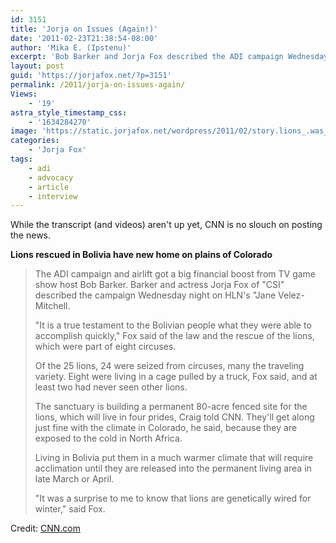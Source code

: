 ```yaml
---
id: 3151
title: 'Jorja on Issues (Again!)'
date: '2011-02-23T21:38:54-08:00'
author: 'Mika E. (Ipstenu)'
excerpt: 'Bob Barker and Jorja Fox described the ADI campaign Wednesday night on HLN''s "Issues with Jane Velez-Mitchell."'
layout: post
guid: 'https://jorjafox.net/?p=3151'
permalink: /2011/jorja-on-issues-again/
Views:
    - '19'
astra_style_timestamp_css:
    - '1634284270'
image: 'https://static.jorjafox.net/wordpress/2011/02/story.lions_.was_.jpg'
categories:
    - 'Jorja Fox'
tags:
    - adi
    - advocacy
    - article
    - interview
---
```


While the transcript (and videos) aren't up yet, CNN is no slouch on posting the news.

<strong>Lions rescued in Bolivia have new home on plains of Colorado</strong>

<blockquote>The ADI campaign and airlift got a big financial boost from TV game show host Bob Barker.
Barker and actress Jorja Fox of "CSI" described the campaign Wednesday night on HLN's "Jane Velez-Mitchell.

"It is a true testament to the Bolivian people what they were able to accomplish quickly," Fox said of the law and the rescue of the lions, which were part of eight circuses.

Of the 25 lions, 24 were seized from circuses, many the traveling variety. Eight were living in a cage pulled by a truck, Fox said, and at least two had never seen other lions.

The sanctuary is building a permanent 80-acre fenced site for the lions, which will live in four prides, Craig told CNN.
They'll get along just fine with the climate in Colorado, he said, because they are exposed to the cold in North Africa.

Living in Bolivia put them in a much warmer climate that will require acclimation until they are released into the permanent living area in late March or April.

"It was a surprise to me to know that lions are genetically wired for winter," said Fox.</blockquote>

Credit: <a href="http://www.cnn.com/2011/US/02/23/colorado.rescued.lions/">CNN.com</a>